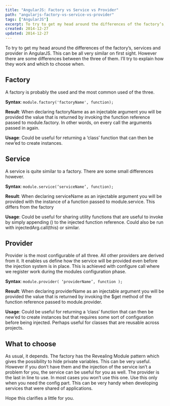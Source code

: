 ```yaml
---
title: "AngularJS: Factory vs Service vs Provider"
path: "angularjs-factory-vs-service-vs-provider"
tags: ["AngularJS"]
excerpt: To try to get my head around the differences of the factory’s, services and provider in AngularJS. This can be all very similar on first sight. However there are some differences between the three of them. I’ll try to explain how they work and which to choose when.
created: 2014-12-27
updated: 2014-12-27
---
```


To try to get my head around the differences of the factory’s, services and provider in AngularJS. This can be all very similar on first sight. However there are some differences between the three of them. I’ll try to explain how they work and which to choose when.

## Factory

A factory is probably the used and the most common used of the three.

**Syntax**: `module.factory('factoryName', function);`

**Result**: When declaring factoryName as an injectable argument you will be provided the value that is returned by invoking the function reference passed to module.factory. In other words, on every call the arguments passed in again.

**Usage**: Could be useful for returning a ‘class’ function that can then be new’ed to create instances.

## Service

A service is quite similar to a factory. There are some small differences however.

**Syntax**: `module.service(‘serviceName’, function);`

**Result**: When declaring serviceName as an injectable argument you will be provided with the instance of a function passed to module.service. This differs from the factory

**Usage**: Could be useful for sharing utility functions that are useful to invoke by simply appending () to the injected function reference. Could also be run with injectedArg.call(this) or similar.

## Provider

Provider is the most configurable of all three.  All other providers are derived from it. It enables us define how the service will be provided even before the injection system is in place. This is achieved with configure call where we register work during the modules configuration phase.

**Syntax**: `module.provider( ‘providerName’, function );`

**Result**: When declaring providerName as an injectable argument you will be provided the value that is returned by invoking the $get method of the function reference passed to module.provider.

**Usage**: Could be useful for returning a ‘class’ function that can then be new’ed to create instances but that requires some sort of configuration before being injected. Perhaps useful for classes that are reusable across projects.

## What to choose

As usual, it depends. The factory has the Revealing Module pattern which gives the possibility to hide private variables. This can be very useful. However if you don’t have them and the injection of the service isn’t a problem for you, the service can be useful for you as well. The provider is the last in line to use. In most cases you won’t use this one. Use this only when you need the config part. This can be very handy when developing services that were shared of applications.

Hope this clarifies a little for you.
